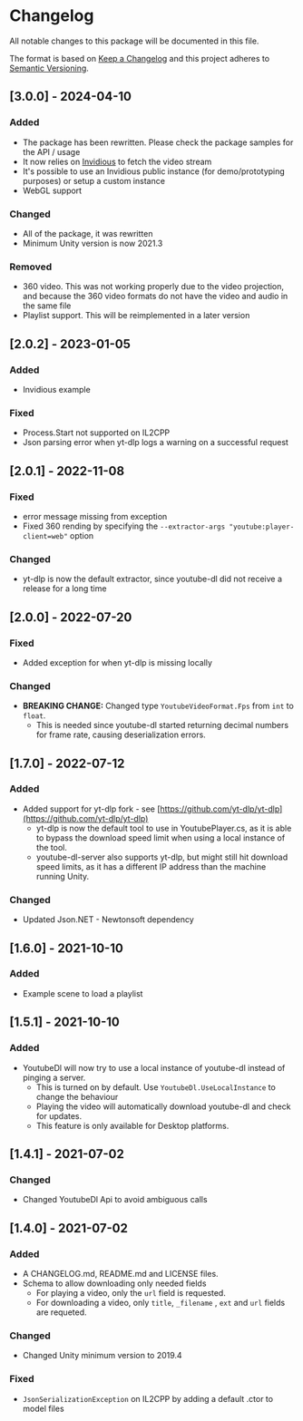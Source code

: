 # Changelog

All notable changes to this package will be documented in this file.

The format is based on [Keep a Changelog](http://keepachangelog.com/en/1.0.0/)
and this project adheres to [Semantic Versioning](http://semver.org/spec/v2.0.0.html).

## [3.0.0] - 2024-04-10

### Added

- The package has been rewritten. Please check the package samples for the API / usage
- It now relies on [Invidious](https://invidious.io/) to fetch the video stream
- It's possible to use an Invidious public instance (for demo/prototyping purposes) or setup a custom instance
- WebGL support

### Changed

- All of the package, it was rewritten
- Minimum Unity version is now 2021.3

### Removed

- 360 video. This was not working properly due to the video projection, and because the 360 video formats do not have the video and audio in the same file
- Playlist support. This will be reimplemented in a later version

## [2.0.2] - 2023-01-05

### Added

- Invidious example

### Fixed

- Process.Start not supported on IL2CPP
- Json parsing error when yt-dlp logs a warning on a successful request

## [2.0.1] - 2022-11-08

### Fixed

- error message missing from exception
- Fixed 360 rending by specifying the `--extractor-args "youtube:player-client=web"` option

### Changed

- yt-dlp is now the default extractor, since youtube-dl did not receive a release for a long time

## [2.0.0] - 2022-07-20

### Fixed

- Added exception for when yt-dlp is missing locally

### Changed

- **BREAKING CHANGE:** Changed type `YoutubeVideoFormat.Fps` from `int` to `float`.
  - This is needed since youtube-dl started returning decimal numbers for frame rate, causing deserialization errors.

## [1.7.0] - 2022-07-12

### Added

- Added support for yt-dlp fork - see [https://github.com/yt-dlp/yt-dlp](https://github.com/yt-dlp/yt-dlp)
  - yt-dlp is now the default tool to use in YoutubePlayer.cs, as it is able to bypass the download speed limit when using a local instance of the tool.
  - youtube-dl-server also supports yt-dlp, but might still hit download speed limits, as it has a different IP address than the machine running Unity.

### Changed

- Updated Json.NET - Newtonsoft dependency

## [1.6.0] - 2021-10-10

### Added

- Example scene to load a playlist

## [1.5.1] - 2021-10-10

### Added

- YoutubeDl will now try to use a local instance of youtube-dl instead of pinging a server.
  - This is turned on by default. Use `YoutubeDl.UseLocalInstance` to change the behaviour
  - Playing the video will automatically download youtube-dl and check for updates.
  - This feature is only available for Desktop platforms.

## [1.4.1] - 2021-07-02

### Changed

- Changed YoutubeDl Api to avoid ambiguous calls

## [1.4.0] - 2021-07-02

### Added

- A CHANGELOG.md, README.md and LICENSE files.
- Schema to allow downloading only needed fields
  - For playing a video, only the `url` field is requested.
  - For downloading a video, only `title`, `_filename` , `ext` and `url` fields are requeted.

### Changed

- Changed Unity minimum version to 2019.4

### Fixed

- `JsonSerializationException` on IL2CPP by adding a default .ctor to model files

<!-- markdownlint-configure-file {"MD024": { "siblings_only": true } } -->
